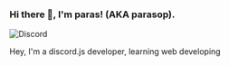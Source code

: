 ### Hi there 👋, I'm paras! (AKA parasop).


![Discord](https://discord.c99.nl/widget/theme-1/567704764813541376.png)

Hey, I'm a discord.js developer, learning web developing 





